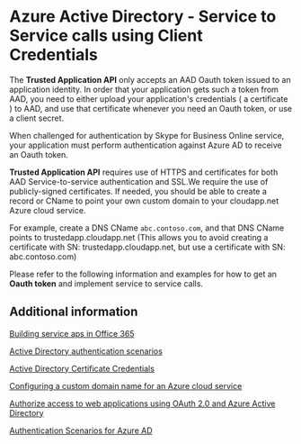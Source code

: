 # Azure Active Directory - Service to Service calls using Client Credentials


The **Trusted Application API** only accepts an AAD Oauth token issued to an application identity.  In order that your application gets such a token from AAD, you need to either upload your application's credentials ( a certificate ) to AAD, and use that certificate whenever you need an Oauth token, or use a client secret.
 
When challenged for authentication by Skype for Business Online service, your application must perform authentication against Azure AD to receive an Oauth token.

**Trusted Application API** requires use of HTTPS and certificates for both AAD Service-to-service authentication and SSL.We require the use of publicly-signed certificates.  If needed, you should be able to create a record or CName to point your own custom domain to your cloudapp.net Azure cloud service.
 
For example, create a DNS CName `abc.contoso.com`, and that DNS CName points to trustedapp.cloudapp.net (This allows you to avoid creating a certificate with SN: trustedapp.cloudapp.net, but use a certificate with SN: abc.contoso.com)
 
Please refer to the following information and examples for how to get an **Oauth token** and implement service to service calls.
 
## Additional information

[Building service aps in Office 365](https://msdn.microsoft.com/en-us/office/office365/howto/building-service-apps-in-office-365)

[Active Directory authentication scenarios](https://azure.microsoft.com/en-us/documentation/articles/active-directory-authentication-scenarios)

[Active Directory Certificate Credentials](https://github.com/Azure-Samples/active-directory-dotnet-daemon-certificate-credential)

[Configuring a custom domain name for an Azure cloud service](https://azure.microsoft.com/en-us/documentation/articles/cloud-services-custom-domain-name-portal)

[Authorize access to web applications using OAuth 2.0 and Azure Active Directory](https://msdn.microsoft.com/en-us/library/azure/dn645543.aspx)

[Authentication Scenarios for Azure AD](https://azure.microsoft.com/en-us/documentation/articles/active-directory-authentication-scenarios)
